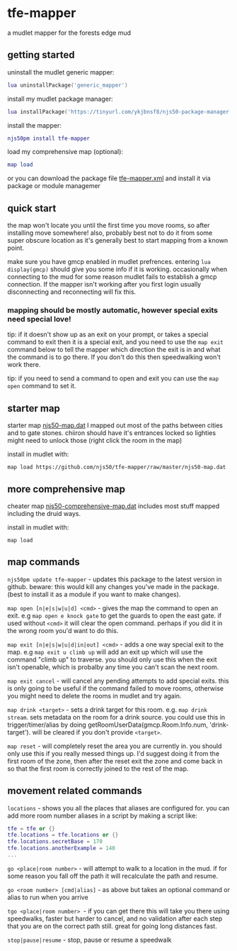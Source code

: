 # tfe-mapper
a mudlet mapper for the forests edge mud

## getting started

uninstall the mudlet generic mapper:
```lua
lua uninstallPackage('generic_mapper')
```
install my mudlet package manager:
```lua
lua installPackage('https://tinyurl.com/ykjbnsf8/njs50-package-manager.xml')
```
install the mapper:
```lua
njs50pm install tfe-mapper
```
load my comprehensive map (optional):
```lua
map load
```

or you can download the package file [tfe-mapper.xml](https://github.com/njs50/tfe-mapper/raw/master/tfe-mapper.xml) and install it via package or module managemer

## quick start

the map won't locate you until the first time you move rooms, so after installing move somewhere! also, probably best not to do it from some super obscure location as it's generally best to start mapping from a known point.

make sure you have gmcp enabled in mudlet prefrences. entering  `lua display(gmcp)` should give you some info if it is working. occasionally when connecting to the mud for some reason mudlet fails to establish a gmcp connection. If the mapper isn't working after you first login usually disconnecting and reconnecting will fix this. 


### mapping should be mostly automatic, however special exits need special love!

tip: if it doesn't show up as an exit on your prompt, or takes a special command to exit then it is a special exit, and you need to use the `map exit` command below to tell the mapper which direction the exit is in and what the command is to go there. If you don't do this then speedwalking won't work there. 

tip: if you need to send a command to open and exit you can use the `map open` command to set it.



## starter map

starter map [njs50-map.dat](https://github.com/njs50/tfe-mapper/raw/master/njs50-map.dat) I mapped out most of the paths between cities and to gate stones. chiiron should have it's entrances locked so lighties might need to unlock those (right click the room in the map)

install in mudlet with:
```
map load https://github.com/njs50/tfe-mapper/raw/master/njs50-map.dat
```

## more comprehensive map
cheater map [njs50-comprehensive-map.dat](https://github.com/njs50/tfe-mapper/raw/master/njs50-comprehensive-map.dat) includes most stuff mapped including the druid ways.

install in mudlet with:
```
map load
```



## map commands

`njs50pm update tfe-mapper` - updates this package to the latest version in github. beware: this would kill any changes you've made in the package. (best to install it as a module if you want to make changes).

`map open [n|e|s|w|u|d] <cmd>` - gives the map the command to open an exit. e.g `map open e knock gate` to get the guards to open the east gate. if used without `<cmd>` it will clear the open command. perhaps if you did it in the wrong room you'd want to do this.

`map exit [n|e|s|w|u|d|in|out] <cmd>` - adds a one way special exit to the map. e.g `map exit u climb up` will add an exit up which will use the command "climb up" to traverse. you should only use this when the exit isn't openable, which is probalby any time you can't scan the next room.

`map exit cancel` - will cancel any pending attempts to add special exits. this is only going to be useful if the command failed to move rooms, otherwise you might need to delete the rooms in mudlet and try again.

`map drink <target>` - sets a drink target for this room. e.g. `map drink stream`. sets metadata on the room for a drink source. you could use this in trigger/timer/alias by doing getRoomUserData(gmcp.Room.Info.num, 'drink-target'). will be cleared if you don't provide `<target>`.

`map reset` - will completely reset the area you are currently in. you should only use this if you really messed things up. I'd suggest doing it from the first room of the zone, then after the reset exit the zone and come back in so that the first room is correctly joined to the rest of the map.


## movement related commands

`locations` - shows you all the places that aliases are configured for. you can add more room number aliases in a script by making a script like:
```lua
tfe = tfe or {}
tfe.locations = tfe.locations or {}
tfe.locations.secretBase = 170
tfe.locations.anotherExample = 140
...
```

`go <place|room number>` - will attempt to walk to a location in the mud. if for some reason you fall off the path it will recalculate the path and resume.

`go <room number> [cmd|alias]` - as above but takes an optional command or alias to run when you arrive

`tgo <place|room number> `- if you can get there this will take you there using speedwalks, faster but harder to cancel, and no validation after each step that you are on the correct path still. great for going long distances fast.

`stop|pause|resume` - stop, pause or resume a speedwalk


